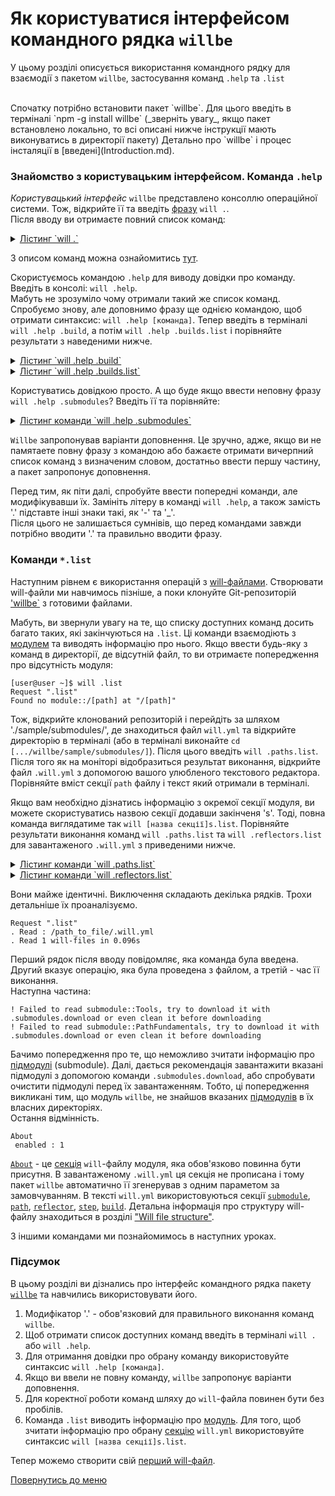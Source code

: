 # Як користуватися інтерфейсом командного рядка `willbe`  

У цьому розділі описується використання командного рядку для взаємодії з пакетом `willbe`, застосування команд `.help` та `.list`  

</br>
Спочатку потрібно встановити пакет `willbe`. Для цього введіть в терміналі `npm -g install willbe` (_зверніть увагу_, якщо пакет встановлено локально, то всі описані нижче інструкції мають виконуватись в директорії пакету) Детально про `willbe` і процес інсталяції в [введені](Introduction.md).

### <a name="ui-intro"></a> Знайомство з користувацьким інтерфейсом. Команда `.help`
_Користувацький інтерфейс_ `willbe` представлено консоллю операційної системи. Тож, відкрийте її та введіть [фразу](Concepts.ukr.md#phrase) `will .`.  
Після вводу ви отримаєте повний список команд:  
<details>
  <summary><u>Лістинг `will .`</u></summary>
  ```
[user@user ~]$ will .  
Request "."  
Ambiguity  
  .help - Get help.   
  .set - Command set.
  .list - List information about the current module.
  .paths.list - List paths of the current module.
  .submodules.list - List submodules of the current module.
  .reflectors.list - List avaialable reflectors.
  .steps.list - List avaialable steps.
  .builds.list - List avaialable builds.
  .exports.list - List avaialable exports.
  .about.list - List descriptive information about the module.
  .execution.list - List execution scenarios.
  .submodules.download - Download each submodule if such was not downloaded so far.
  .submodules.upgrade - Upgrade each submodule, checking for available updates for such.
  .submodules.clean - Delete all downloaded submodules.
  .clean - Clean current module. Delete genrated artifacts, temp files and downloaded submodules.
  .clean.what - Find out which files will be deleted by clean command.
  .build - Build current module with spesified criterion.
  .export - Export selected the module with spesified criterion. Save output to output file and archive.
  .with - Use "with" to select a module.
  .each - Use "each" to iterate each module in a directory.
```
</details>

З описом команд можна ознайомитись [тут](CommandLineInterfaceOfWill.ukr.md#will-commands).

<a name=".help-command"></a> Скористуємось командою `.help` для виводу довідки про команду. Введіть в консолі: `will .help`.  
Мабуть не зрозуміло чому отримали такий же список команд. Спробуємо знову, але доповнимо фразу ще однією командою, щоб отримати синтаксис: `will .help [команда]`. Тепер введіть в терміналі `will .help .build`, а потім `will .help .builds.list` і порівняйте результати з наведеними нижче.  
<details>
  <summary><u>Лістинг `will .help .build`</u></summary>

  ```
[user@user ~]$ will .help .build
Request ".help .build"

  .build - Build current module with spesified criterion.
```
</details>

<details>
  <summary><u>Лістинг `will .help .builds.list`</u></summary>

  ```
[user@user ~]$ will .help .builds.list
Request ".help .builds.list"

  .builds.list - List avaialable builds.
```
</details>

<a name="help-to-completion"></a> Користуватись довідкою просто. А що буде якщо ввести неповну фразу `will .help .submodules`? Введіть її та порівняйте:  
<details>
  <summary><u>Лістинг команди `will .help .submodules`</u></summary>

  ```
[user@user ~]$ will .help .submodules
Request ".help .submodules"

  .submodules.list - List submodules of the current module.
  .submodules.download - Download each submodule if such was not downloaded so far.
  .submodules.upgrade - Upgrade each submodule, checking for available updates for such.
  .submodules.clean - Delete all downloaded submodules.

```
</details>

`Willbe` запропонував варіанти доповнення. Це зручно, адже, якщо ви не памятаете повну фразу з командою або бажаєте отримати вичерпний список команд з визначеним словом, достатньо ввести першу частину, а пакет запропонує доповнення.

Перед тим, як піти далі, спробуйте ввести попередні команди, але модифікувавши їх. Замініть літеру в команді `will .help`, а також замість '.' підставте інші знаки такі, як '-' та '\_'.  
Після цього не залишається сумнівів, що перед командами завжди потрібно вводити '.' та правильно вводити фразу.  

### Команди `*.list`
Наступним рівнем є використання операцій з [will-файлами](Concepts.urk.md#will-file). Створювати will-файли ми навчимось пізніше, а поки клонуйте Git-репозиторій ['willbe`](https://github.com/Wandalen/willbe) з готовими файлами.  

<a name="list-command"></a> Мабуть, ви звернули увагу на те, що списку доступних команд досить багато таких, які закінчуються на `.list`. Ці команди взаємодіють з [модулем](Concepts.urk.md#module) та виводять інформацію про нього. Якщо ввести будь-яку з команд в директорії, де відсутній файл, то ви отримаєте попередження про відсутність модуля:
```
[user@user ~]$ will .list
Request ".list"
Found no module::/[path] at "/[path]"
```
Тож, відкрийте клонований репозиторій і перейдіть за шляхом './sample/submodules/', де знаходиться файл `will.yml`  та відкрийте директорію в терміналі (або в терміналі виконайте `cd [.../willbe/sample/submodules/]`). Після цього введіть `will .paths.list`.
Після того як на моніторі відобразиться результат виконання, відкрийте файл `.will.yml` з допомогою вашого улюбленого текстового редактора. Порівняйте вміст секції `path` файлу і текст який отримали в терміналі.  

Якщо вам необхідно дізнатись інформацію з окремої секції модуля, ви можете скористуватись назвою секції додавши закінченя 's'. Тоді, повна команда виглядатиме так `will [назва секції]s.list`. Порівняйте результати виконання команд `will .paths.list` та `will .reflectors.list` для завантаженого `.will.yml` з приведеними нижче.
<details>
  <summary><u>Лістинг команди `will .paths.list`</u></summary>

  ```
[user@user ~]$ will .paths.list
Request ".paths.list"
  . Read : /path_to_file/.will.yml
 . Read 1 will-files in 0.080s
 ! Failed to read submodule::Tools, try to download it with .submodules.download or even clean it before downloading
 ! Failed to read submodule::PathFundamentals, try to download it with .submodules.download or even clean it before downloading
Paths
  proto : './proto'
  in : '.'
  out : 'out'
  out.debug : 'out/debug'
```
</details>

<details>
  <summary><u>Лістинг команди `will .reflectors.list`</u></summary>

  ```
[user@user ~]$ will .reflectors.list
Request ".reflectors.list"
   . Read : /path_to_file/.will.yml
 . Read 1 will-files in 0.077s
 ! Failed to read submodule::Tools, try to download it with .submodules.download or even clean it before downloading
 ! Failed to read submodule::PathFundamentals, try to download it with .submodules.download or even clean it before downloading
reflector::reflect.submodules
  dst :
    basePath : '.'
    prefixPath : 'path::out.debug'
  criterion :
    debug : 1
  inherit :
    'submodule::*/exported::*=1/reflector::exportedFiles*=1'
```
</details>

Вони майже ідентичні. Виключення складають декілька рядків. Трохи детальніше їх проаналізуємо.
```
Request ".list"
. Read : /path_to_file/.will.yml
. Read 1 will-files in 0.096s
```
Перший рядок після вводу повідомляє, яка команда була введена. Другий вказує операцію, яка була проведена з файлом, а третій - час її виконання.  
Наступна частина:
```
! Failed to read submodule::Tools, try to download it with .submodules.download or even clean it before downloading
! Failed to read submodule::PathFundamentals, try to download it with .submodules.download or even clean it before downloading
```
Бачимо попередження про те, що неможливо зчитати інформацію про [підмодулі](Concepts.urk.md#submodule) (submodule). Далі, дається рекомендація завантажити вказані підмодулі з допомогою команди `.submodules.download`,  або спробувати очистити підмодулі перед їх завантаженням. Тобто, ці попередження викликані тим, що модуль `willbe`, не знайшов вказаних [підмодулів](Concepts.urk.md#submodule) в їх власних директоріях.  
Остання відмінність.
```
About
 enabled : 1
```
[`About`](WillFileStructure.md#about) - це [секція](Concepts.urk.md#will-file-section) `will`-файлу модуля, яка обов'язково повинна бути присутня. В завантаженому `.will.yml` ця секція не прописана і тому пакет `willbe` автоматично її згенерував з одним параметом за замовчуванням.
В тексті `will.yml` використовуються секції [`submodule`](WillFileStructure.md#submodule), [`path`](WillFileStructure.md#path), [`reflector`](WillFileStructure.md#reflector), [`step`](WillFileStructure.md#step), [`build`](WillFileStructure.md#build). Детальна інформація про структуру will-файлу знаходиться в розділі ["Will file structure"](WillFileFtructure.md).  

З іншими командами ми познайомимось в наступних уроках.

### <a name="conclusion"></a> Підсумок
В цьому розділі ви дізнались про інтерфейс командного рядка пакету [`willbe`](https://github.com/Wandalen/willbe) та навчились використовувати його.
1. Модифікатор '.' - обов'язковий для правильного виконання команд `willbe`.  
1. Щоб отримати список доступних команд введіть в терміналі `will .` або `will .help`.  
1. Для отримання довідки про обрану команду використовуйте синтаксис `will .help [команда]`.
1. Якщо ви ввели не повну команду, `willbe` запропонує варіанти доповнення.  
1. Для коректної роботи команд шляху до `will`-файла повинен бути без пробілів.
1. Команда `.list` виводить інформацію про [модуль](Concepts.urk.md#module). Для того, щоб зчитати інформацію про обрану [секцію](Concepts.urk.md#will-file-section) `will.yml` використовуйте синтаксис `will [назва секції]s.list`.

Тепер можемо створити свій [перший will-файл](FirstWillFile.md).

[Повернутись до меню](Topics.md)
